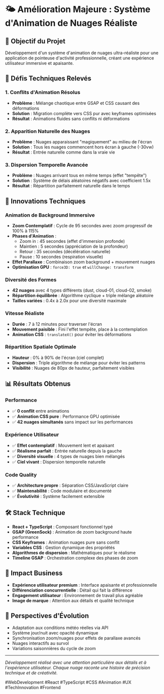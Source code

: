 # 🌤️ Amélioration Majeure : Système d'Animation de Nuages Réaliste

## 🎯 Objectif du Projet
Développement d'un système d'animation de nuages ultra-réaliste pour une application de pointeuse d'activité professionnelle, créant une expérience utilisateur immersive et apaisante.

## 🔧 Défis Techniques Relevés

### 1. **Conflits d'Animation Résolus**
- **Problème** : Mélange chaotique entre GSAP et CSS causant des déformations
- **Solution** : Migration complète vers CSS pur avec keyframes optimisées
- **Résultat** : Animations fluides sans conflits ni déformations

### 2. **Apparition Naturelle des Nuages**
- **Problème** : Nuages apparaissant "magiquement" au milieu de l'écran
- **Solution** : Tous les nuages commencent hors écran à gauche (-30vw)
- **Résultat** : Entrée naturelle comme dans la vraie vie

### 3. **Dispersion Temporelle Avancée**
- **Problème** : Nuages arrivant tous en même temps (effet "tempête")
- **Solution** : Système de délais aléatoires négatifs avec coefficient 1.5x
- **Résultat** : Répartition parfaitement naturelle dans le temps

## 🎨 Innovations Techniques

### **Animation de Background Immersive**
- **Zoom Contemplatif** : Cycle de 95 secondes avec zoom progressif de 100% à 115%
- **Phases d'Animation** :
  - Zoom in : 45 secondes (effet d'immersion profonde)
  - Maintien : 5 secondes (appréciation de la profondeur)
  - Retour : 35 secondes (décélération naturelle)
  - Pause : 10 secondes (respiration visuelle)
- **Effet Parallaxe** : Combinaison zoom background + mouvement nuages
- **Optimisation GPU** : `force3D: true` et `willChange: transform`

### **Diversité des Formes**
- **42 nuages** avec 4 types différents (dust, cloud-01, cloud-02, smoke)
- **Répartition équilibrée** : Algorithme cyclique + triple mélange aléatoire
- **Tailles variées** : 0.4x à 2.0x pour une diversité maximale

### **Vitesse Réaliste**
- **Durée** : 7 à 12 minutes pour traverser l'écran
- **Mouvement paisible** : Fini l'effet tempête, place à la contemplation
- **Animation CSS** : `translateX()` pour éviter les déformations

### **Répartition Spatiale Optimale**
- **Hauteur** : 0% à 90% de l'écran (ciel complet)
- **Dispersion** : Triple algorithme de mélange pour éviter les patterns
- **Visibilité** : Nuages de 80px de hauteur, parfaitement visibles

## 📊 Résultats Obtenus

### **Performance**
- ✅ **0 conflit** entre animations
- ✅ **Animation CSS pure** : Performance GPU optimisée
- ✅ **42 nuages simultanés** sans impact sur les performances

### **Expérience Utilisateur**
- ✅ **Effet contemplatif** : Mouvement lent et apaisant
- ✅ **Réalisme parfait** : Entrée naturelle depuis la gauche
- ✅ **Diversité visuelle** : 4 types de nuages bien mélangés
- ✅ **Ciel vivant** : Dispersion temporelle naturelle

### **Code Quality**
- ✅ **Architecture propre** : Séparation CSS/JavaScript claire
- ✅ **Maintenabilité** : Code modulaire et documenté
- ✅ **Évolutivité** : Système facilement extensible

## 🛠️ Stack Technique
- **React + TypeScript** : Composant fonctionnel typé
- **GSAP (GreenSock)** : Animation de zoom background haute performance
- **CSS Keyframes** : Animation nuages pure sans conflit
- **Variables CSS** : Gestion dynamique des propriétés
- **Algorithmes de dispersion** : Mathématiques pour le réalisme
- **Timeline GSAP** : Orchestration complexe des phases de zoom

## 🎯 Impact Business
- **Expérience utilisateur premium** : Interface apaisante et professionnelle
- **Différenciation concurrentielle** : Détail qui fait la différence
- **Engagement utilisateur** : Environnement de travail plus agréable
- **Image de marque** : Attention aux détails et qualité technique

## 🔮 Perspectives d'Évolution
- Adaptation aux conditions météo réelles via API
- Système jour/nuit avec opacité dynamique
- Synchronisation zoom/nuages pour effets de parallaxe avancés
- Nuages interactifs au survol
- Variations saisonnières du cycle de zoom

---

*Développement réalisé avec une attention particulière aux détails et à l'expérience utilisateur. Chaque nuage raconte une histoire de précision technique et de créativité.*

#WebDevelopment #React #TypeScript #CSS #Animation #UX #TechInnovation #Frontend
